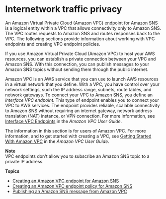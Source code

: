 # Internetwork traffic privacy<a name="sns-internetwork-traffic-privacy"></a>

An Amazon Virtual Private Cloud \(Amazon VPC\) endpoint for Amazon SNS is a logical entity within a VPC that allows connectivity only to Amazon SNS\. The VPC routes requests to Amazon SNS and routes responses back to the VPC\. The following sections provide information about working with VPC endpoints and creating VPC endpoint policies\.

If you use Amazon Virtual Private Cloud \(Amazon VPC\) to host your AWS resources, you can establish a private connection between your VPC and Amazon SNS\. With this connection, you can publish messages to your Amazon SNS topics without sending them through the public internet\.

Amazon VPC is an AWS service that you can use to launch AWS resources in a virtual network that you define\. With a VPC, you have control over your network settings, such the IP address range, subnets, route tables, and network gateways\. To connect your VPC to Amazon SNS, you define an *interface VPC endpoint*\. This type of endpoint enables you to connect your VPC to AWS services\. The endpoint provides reliable, scalable connectivity to Amazon SNS without requiring an internet gateway, network address translation \(NAT\) instance, or VPN connection\. For more information, see [Interface VPC Endpoints](https://docs.aws.amazon.com/vpc/latest/userguide/vpce-interface.html) in the *Amazon VPC User Guide*\.

The information in this section is for users of Amazon VPC\. For more information, and to get started with creating a VPC, see [Getting Started With Amazon VPC](https://docs.aws.amazon.com/vpc/latest/userguide/getting-started-ipv4.html) in the *Amazon VPC User Guide*\.

**Note**  
VPC endpoints don't allow you to subscribe an Amazon SNS topic to a private IP address\.

**Topics**
+ [Creating an Amazon VPC endpoint for Amazon SNS](sns-vpc-create-endpoint.md)
+ [Creating an Amazon VPC endpoint policy for Amazon SNS](sns-vpc-endpoint-policy.md)
+ [Publishing an Amazon SNS message from Amazon VPC](sns-vpc-tutorial.md)